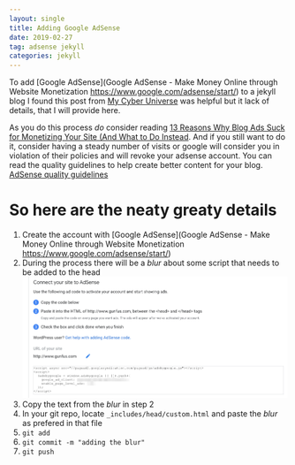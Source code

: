 ```yaml
---
layout: single
title: Adding Google AdSense
date: 2019-02-27
tag: adsense jekyll
categories: jekyll
---
```


To add [Google AdSense](Google AdSense - Make Money Online through Website Monetization
https://www.google.com/adsense/start/) to a jekyll blog I found this post from [My Cyber Universe](https://mycyberuniverse.com/add-google-adsense-to-a-jekyll-website.html) was helpful but it lack of details, that I will provide here.

As you do this process *do* consider reading [13 Reasons Why Blog Ads Suck for Monetizing Your Site (And What to Do Instead](https://smartblogger.com/blog-ads/). And if you still want to do it, consider having a steady number of visits or google will consider you in violation of their policies and will revoke your adsense account. You can read the quality guidelines to help create better content for your blog. [AdSense quality guidelines](https://support.google.com/webmasters/topic/6001971?hl=en&ref_topic=6001981)


# So here are the neaty greaty details
1. Create the account with [Google AdSense](Google AdSense - Make Money Online through Website Monetization
https://www.google.com/adsense/start/) 
2. During the process there will be a *blur* about some script that needs to be added to the head
   ![ad_sense_head_src](../assets/images/posts/2019/ad_sense_head_src.png)
3. Copy the text from the *blur* in step 2
4. In your git repo, locate `_includes/head/custom.html` and paste the *blur* as prefered in that file
5. `git add`
6. `git commit -m "adding the blur"`
7. `git push`




